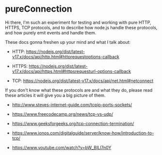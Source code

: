 # pureConnection

Hi there, I'm such an experiment for testing and working with pure HTTP, HTTPS, TCP protocols, and to describe how node.js handle these protocols,
and how purely emit events and handle them.

These docs gonna freshen up your mind and what I talk about:

   - HTTP: https://nodejs.org/dist/latest-v17.x/docs/api/http.html#httprequestoptions-callback

   - HTTPS: https://nodejs.org/dist/latest-v17.x/docs/api/https.html#httpsrequesturl-options-callback

   - TCP: https://nodejs.org/dist/latest-v17.x/docs/api/net.html#netconnect

If you don't know what these protocols are and what they do, please read these articles it will give you a big picture of them.

  - http://www.steves-internet-guide.com/tcpip-ports-sockets/

  - https://www.freecodecamp.org/news/tcp-vs-udp/

  - https://www.geeksforgeeks.org/tcp-connection-termination/

  - https://www.ionos.com/digitalguide/server/know-how/introduction-to-tcp/

  - https://www.youtube.com/watch?v=bW_BILl7n0Y
